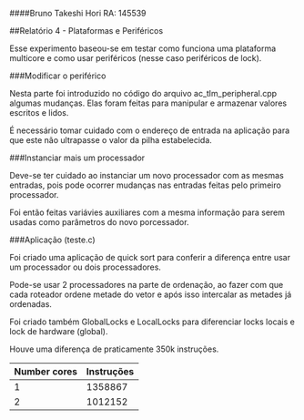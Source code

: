 ####Bruno Takeshi Hori   RA: 145539

##Relatório 4 - Plataformas e Periféricos

Esse experimento baseou-se em testar como funciona uma plataforma multicore e como usar periféricos (nesse caso periféricos de lock).

###Modificar o periférico

Nesta parte foi introduzido no código do arquivo ac_tlm_peripheral.cpp algumas mudanças. Elas foram feitas para manipular e armazenar valores escritos e lidos.

É necessário tomar cuidado com o endereço de entrada na aplicação para que este não ultrapasse o valor da pilha estabelecida. 

###Instanciar mais um processador

Deve-se ter cuidado ao instanciar um novo processador com as mesmas entradas, pois pode ocorrer mudanças nas entradas feitas pelo primeiro processador.

Foi então feitas variávies auxiliares com a mesma informação para serem usadas como parâmetros do novo porcessador.

###Aplicação (teste.c)

Foi criado uma aplicação de quick sort para conferir a diferença entre usar um processador ou dois processadores.

Pode-se usar 2 processadores na parte de ordenação, ao fazer com que cada roteador ordene metade do vetor e após isso intercalar as metades já ordenadas.

Foi criado também GlobalLocks e LocalLocks para diferenciar locks locais e lock de hardware (global).

Houve uma diferença de praticamente 350k instruções.

| Number cores | Instruções |
| ---- | ---- |
| 1 | 1358867 |
| 2 | 1012152 |
